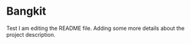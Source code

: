 # Bangkit
Test
I am editing the README file. Adding some more details about the project description.
